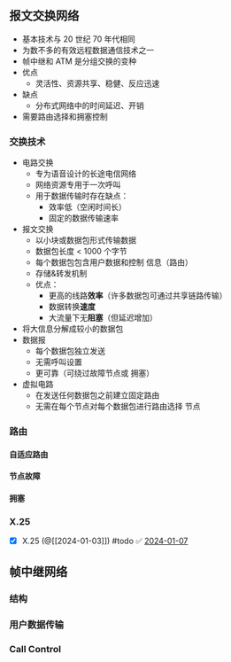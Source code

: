 ## 报文交换网络

 - 基本技术与 20 世纪 70 年代相同
 - 为数不多的有效远程数据通信技术之一
 - 帧中继和 ATM 是分组交换的变种
 - 优点
	- 灵活性、资源共享、稳健、反应迅速
 - 缺点
	- 分布式网络中的时间延迟、开销
- 需要路由选择和拥塞控制

### 交换技术

- 电路交换
	-  专为语音设计的长途电信网络
	- 网络资源专用于一次呼叫
	- 用于数据传输时存在缺点：
		- 效率低（空闲时间长）
		- 固定的数据传输速率
- 报文交换
	-  以小块或数据包形式传输数据
	- 数据包长度 < 1000 个字节
	- 每个数据包包含用户数据和控制 信息（路由）
	- 存储&转发机制
	- 优点：
		- 更高的线路**效率**（许多数据包可通过共享链路传输）
		- 数据转换**速度**
		- 大流量下无**阻塞**（但延迟增加）
- 将大信息分解成较小的数据包
- 数据报
	- 每个数据包独立发送
	- 无需呼叫设置
	- 更可靠（可绕过故障节点或 拥塞）
- 虚拟电路
	- 在发送任何数据包之前建立固定路由
	- 无需在每个节点对每个数据包进行路由选择 节点


### 路由

#### 自适应路由

#### 节点故障

#### 拥塞


### X.25

- [x] X.25 (@[[2024-01-03]]) #todo ✅ [2024-01-07](../../diary/24/01/2024-01-07.md)

## 帧中继网络

### 结构

### 用户数据传输

### Call Control

